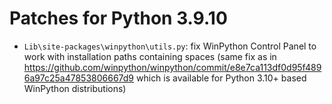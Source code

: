 Patches for Python 3.9.10
=========================

- `Lib\site-packages\winpython\utils.py`: fix WinPython Control Panel to work with installation paths containing spaces
  (same fix as in https://github.com/winpython/winpython/commit/e8e7ca113df0d95f4896a97c25a47853806667d9 which is available for Python 3.10+ based WinPython distributions)
